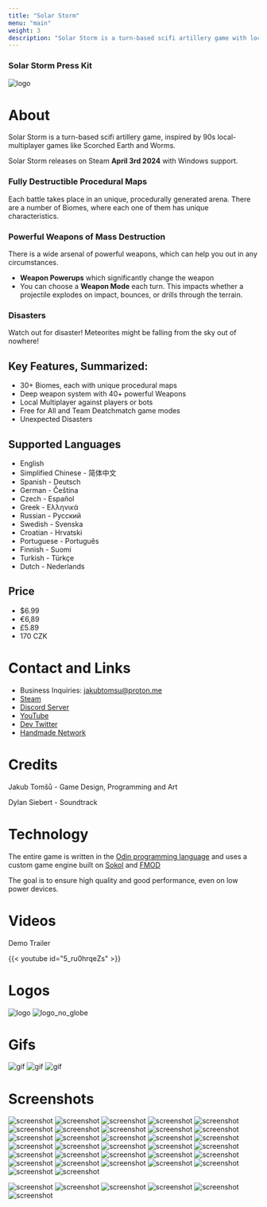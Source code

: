 ```yaml
---
title: "Solar Storm"
menu: "main"
weight: 3
description: "Solar Storm is a turn-based scifi artillery game with local-multiplayer"
---
```


### Solar Storm Press Kit

![logo](solar_storm.gif)

# About
Solar Storm is a turn-based scifi artillery game, inspired by 90s local-multiplayer games like Scorched Earth and Worms.

Solar Storm releases on Steam **April 3rd 2024** with Windows support.

### Fully Destructible Procedural Maps
Each battle takes place in an unique, procedurally generated arena. There are a number of Biomes, where each one of them has unique characteristics.

### Powerful Weapons of Mass Destruction
There is a wide arsenal of powerful weapons, which can help you out in any circumstances. 
- **Weapon Powerups** which significantly change the weapon
- You can choose a **Weapon Mode** each turn. This impacts whether a projectile explodes on impact, bounces, or drills through the terrain.

### Disasters
Watch out for disaster! Meteorites might be falling from the sky out of nowhere!

## Key Features, Summarized:
- 30+ Biomes, each with unique procedural maps
- Deep weapon system with 40+ powerful Weapons
- Local Multiplayer against players or bots
- Free for All and Team Deatchmatch game modes
- Unexpected Disasters

## Supported Languages
- English
- Simplified Chinese - 简体中文
- Spanish - Deutsch
- German - Čeština
- Czech - Español
- Greek - Ελληνικά
- Russian - Русский
- Swedish - Svenska
- Croatian - Hrvatski
- Portuguese - Português
- Finnish - Suomi
- Turkish - Türkçe
- Dutch - Nederlands

## Price
- $6.99
- €6,89
- £5.89
- 170 CZK

# Contact and Links
- Business Inquiries: jakubtomsu@proton.me
- [Steam](https://store.steampowered.com/app/2754920/Solar_Storm/)
- [Discord Server](https://discord.com/invite/wn5jMMMYe4)
- [YouTube](https://youtube.com/@jakubtomsu)
- [Dev Twitter](https://twitter.com/jakubtomsu_)
- [Handmade Network](https://handmade.network/p/485/solar-storm/)

# Credits
Jakub Tomšů - Game Design, Programming and Art

Dylan Siebert - Soundtrack

# Technology
The entire game is written in the [Odin programming language](https://odin-lang.org) and uses a custom game engine built on [Sokol](https://github.com/floooh/sokol) and [FMOD](https://www.fmod.com/)

The goal is to ensure high quality and good performance, even on low power devices.


# Videos
Demo Trailer

{{< youtube id="5_ru0hrqeZs" >}}

# Logos
![logo](logo.png)
![logo_no_globe](logo_no_globe.png)

# Gifs
![gif](gif0.gif)
![gif](gif1.gif)
![gif](gif2.gif)

# Screenshots
![screenshot](<Screenshot 2024-03-31 180935.png>)
![screenshot](<Screenshot 2024-03-31 181119.png>)
![screenshot](<Screenshot 2024-03-31 181220.png>)
![screenshot](<Screenshot 2024-03-31 181251.png>)
![screenshot](<Screenshot 2024-03-31 181305.png>)
![screenshot](<Screenshot 2024-03-31 181328.png>)
![screenshot](<Screenshot 2024-03-31 181352.png>)
![screenshot](<Screenshot 2024-03-31 181408.png>)
![screenshot](<Screenshot 2024-03-31 181529.png>)
![screenshot](<Screenshot 2024-03-31 181605.png>)
![screenshot](<Screenshot 2024-03-31 181705.png>)
![screenshot](<Screenshot 2024-03-31 183612.png>)
![screenshot](<Screenshot 2024-03-31 183731.png>)
![screenshot](<Screenshot 2024-03-31 183914.png>)
![screenshot](<Screenshot 2024-03-31 184150.png>)
![screenshot](<Screenshot 2024-03-31 184251.png>)
![screenshot](<Screenshot 2024-03-31 184259.png>)
![screenshot](<Screenshot 2024-03-31 184321.png>)
![screenshot](<Screenshot 2024-03-31 184331.png>)
![screenshot](<Screenshot 2024-03-31 184408.png>)
![screenshot](<Screenshot 2024-03-31 184451.png>)
![screenshot](<Screenshot 2024-03-31 184512.png>)
![screenshot](<Screenshot 2024-03-31 184727.png>)
![screenshot](<Screenshot 2024-03-31 184756.png>)
![screenshot](<Screenshot 2024-03-31 184854.png>)
![screenshot](<Screenshot 2024-03-31 185251.png>)
![screenshot](<Screenshot 2024-03-31 185430.png>)
![screenshot](<Screenshot 2024-03-31 185830.png>)
![screenshot](<Screenshot 2024-03-31 190243.png>)
![screenshot](<Screenshot 2024-03-31 190400.png>)
![screenshot](<Screenshot 2024-03-31 190459.png>)
![screenshot](<Screenshot 2024-03-31 190542.png>)

![screenshot](screenshot0.png)
![screenshot](screenshot1.png)
![screenshot](screenshot2.png)
![screenshot](screenshot3.png)
![screenshot](screenshot4.png)
![screenshot](screenshot5.png)
